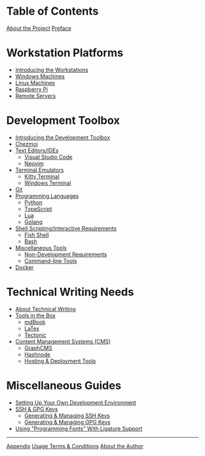 # Table of Contents

<!-- markdownlint-disable -->

[About the Project](about-project.md)
[Preface](preface.md)

# Workstation Platforms

  - [Introducing the Workstations](workstations/README.md)
  - [Windows Machines](workstations/windows-machines.md)
  - [Linux Machines](workstations/unix-machines.md)
  - [Raspberry Pi]()
  - [Remote Servers]()

# Development Toolbox

- [Introducing the Development Toolbox](toolbox/README.md)
- [Chezmoi](toolbox/chezmoi-dotfiles-management.md)
- [Text Editors/IDEs]()
  - [Visual Studio Code](toolbox/vscode-configurations.md)
  - [Neovim](toolbox/neovim-configurations.md)
- [Terminal Emulators](terminals/README.md)
  - [Kitty Terminal](terminals/kitty.md)
  - [Windows Terminal](terminals/windows-terminal.md)
- [Git](git/git-version-control-configurations.md)
- [Programming Languages](programming-languages/README.md)
  - [Python](programming-languages/python.md)
  - [TypeScript](programming-languages/typescript.md)
  - [Lua]()
  - [Golang]()
- [Shell Scripting/Interactive Requirements](shell-scripting/README.md)
  - [Fish Shell](shell-scripting/fish.md)
  - [Bash](shell-scripting/bash.md)
- [Miscellaneous Tools](miscellaneous/README.md)
  - [Non-Development Requirements]()
  - [Command-line Tools]()
- [Docker]()

# Technical Writing Needs

- [About Technical Writing]()
- [Tools in the Box]()
  - [mdBook]()
  - [LaTex]()
  - [Tectonic]()
- [Content Management Systems (CMS)]()
  - [GraphCMS]()
  - [Hashnode]()
  - [Hosting & Deployment Tools]()

# Miscellaneous Guides

- [Setting Up Your Own Development Environment]()
- [SSH & GPG Keys](managing-ssh-and-gpg-keys/README.md)
  - [Generating & Managing SSH Keys](managing-ssh-and-gpg-keys/generating-and-managing-ssh-keys.md)
  - [Generating & Managing GPG Keys](managing-ssh-and-gpg-keys/generating-and-managing-gpg-keys.md)
- [Using "Programming Fonts" With Ligature Support]()

---

[Appendix](appendix.md)
[Usage Terms & Conditions](terms-and-conditions.md)
[About the Author](about-jarmos.md)

<!-- markdownlint-restore -->
